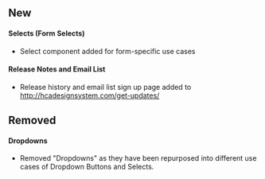 ## New

#### Selects (Form Selects)
* Select component added for form-specific use cases

#### Release Notes and Email List 
* Release history and email list sign up page added to http://hcadesignsystem.com/get-updates/


## Removed

#### Dropdowns 
* Removed "Dropdowns" as they have been repurposed into different use cases of Dropdown Buttons and Selects. 
